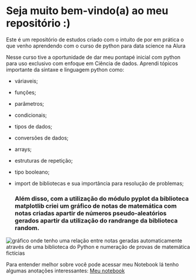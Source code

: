 # Seja muito bem-vindo(a) ao meu repositório :)
  Este é um repositório de estudos criado com o intuito de por em prática o que venho aprendendo com o curso de python para data science na Alura 

  Nesse curso tive a oportunidade de dar meu pontapé inicial com python para uso exclusivo com enfoque em Ciência de dados.
  Aprendi tópicos importante da sintaxe e linguagem python como: 
- váriaveis;
- funções;
- parâmetros;
- condicionais;
- tipos de dados;
- conversões de dados;
- arrays;
- estruturas de repetição;
- tipo booleano;
- import de bibliotecas e sua importância para resolução de problemas;



   ### Além disso, com a utilização do módulo pyplot da biblioteca matplotlib criei um gráfico de notas de matemática com notas criadas apartir de números pseudo-aleatórios gerados apartir da utilização do randrange da biblioteca random.
![gráfico onde tenho uma relação entre notas geradas automaticamente através de uma biblioteca do Python e numeração de provas de matemática fictícias](https://github.com/ClaudiOmatheuuss/iniciando_em_python/assets/113804116/57c0e2bf-471d-4120-a992-0f0bb45a50cc)


  Para entender melhor sobre você pode acessar meu Notebook lá tenho algumas anotações interessantes: 
 <a href="https://colab.research.google.com/drive/18hqDPj2RD8erLgx6dPVaG3VWXvc4-uIR?usp=sharing" target="_blank">Meu notebook</a>
